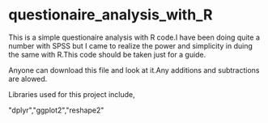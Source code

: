 # questionaire_analysis_with_R

This is a simple questionaire analysis with R code.I have been doing quite a number with SPSS but I came to realize the power and simplicity in duing the same with R.This code should be taken just for a guide.

Anyone can download this file and look at it.Any additions and subtractions are alowed.

Libraries used for this project include,

"dplyr","ggplot2","reshape2"

